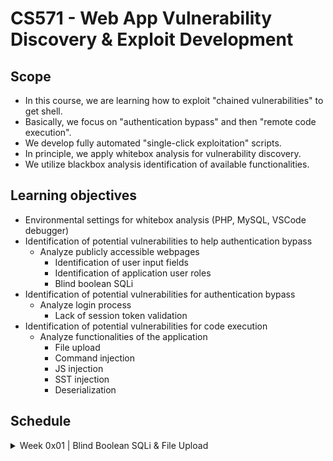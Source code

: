 # CS571 - Web App Vulnerability Discovery &amp; Exploit Development

## Scope
- In this course, we are learning how to exploit "chained vulnerabilities" to get shell.
- Basically, we focus on "authentication bypass" and then "remote code execution".
- We develop fully automated "single-click exploitation" scripts.
- In principle, we apply whitebox analysis for vulnerability discovery.
- We utilize blackbox analysis identification of available functionalities.

## Learning objectives

- Environmental settings for whitebox analysis (PHP, MySQL, VSCode debugger)
- Identification of potential vulnerabilities to help authentication bypass
  - Analyze publicly accessible webpages
    - Identification of user input fields
    - Identification of application user roles
    - Blind boolean SQLi
- Identification of potential vulnerabilities for authentication bypass
  - Analyze login process
    - Lack of session token validation
- Identification of potential vulnerabilities for code execution
  - Analyze functionalities of the application
    - File upload
    - Command injection
    - JS injection
    - SST injection
    - Deserialization

## Schedule

<details>

  <summary>Week 0x01 | Blind Boolean SQLi & File Upload</summary>

- **Credentials**
  - Weak input sanitization (i.e. overriding $addslashes() for vulnerability!)
  - Handle payload restrictions for SQLi (i.e. equivalent characters)
  - Dump hashed password
- **Authentication bypass**
  - Lack of session token validation
  - Login by pass-the-hash
- **Remote code execution**
  - Improper usage of die() function (i.e. prevents extracted files to be deleted)
  - Escape from default upload directory (i.e. Directory traversal)
  - Discover web root directory (i.e. error messages, display_errors = on)
  - Find out a writable directory under web root
  - Improper xml validation
  - Bypass file extension filter
  - Upload shell
  - Automate full process
  - Get shell

</details>
